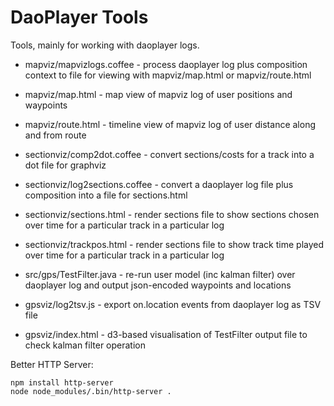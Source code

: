 # DaoPlayer Tools

Tools, mainly for working with daoplayer logs.

- mapviz/mapvizlogs.coffee - process daoplayer log plus composition context to file for viewing with mapviz/map.html or mapviz/route.html
- mapviz/map.html - map view of mapviz log of user positions and waypoints
- mapviz/route.html - timeline view of mapviz log of user distance along and from route

- sectionviz/comp2dot.coffee - convert sections/costs for a track into a dot file for graphviz
- sectionviz/log2sections.coffee - convert a daoplayer log file plus composition into a file for sections.html
- sectionviz/sections.html - render sections file to show sections chosen over time for a particular track in a particular log
- sectionviz/trackpos.html - render sections file to show track time played over time for a particular track in a particular log

- src/gps/TestFilter.java - re-run user model (inc kalman filter) over daoplayer log and output json-encoded waypoints and locations
- gpsviz/log2tsv.js - export on.location events from daoplayer log as TSV file
- gpsviz/index.html - d3-based visualisation of TestFilter output file to check kalman filter operation

Better HTTP Server:

```
npm install http-server
node node_modules/.bin/http-server .
```
